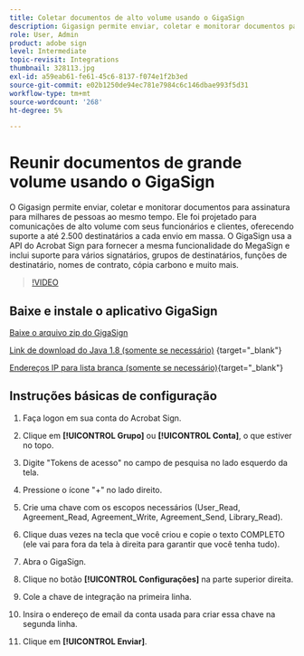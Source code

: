 ```yaml
---
title: Coletar documentos de alto volume usando o GigaSign
description: Gigasign permite enviar, coletar e monitorar documentos para assinatura para milhares de pessoas ao mesmo tempo
role: User, Admin
product: adobe sign
level: Intermediate
topic-revisit: Integrations
thumbnail: 328113.jpg
exl-id: a59eab61-fe61-45c6-8137-f074e1f2b3ed
source-git-commit: e02b1250de94ec781e7984c6c146dbae993f5d31
workflow-type: tm+mt
source-wordcount: '268'
ht-degree: 5%

---
```


# Reunir documentos de grande volume usando o GigaSign

O Gigasign permite enviar, coletar e monitorar documentos para assinatura para milhares de pessoas ao mesmo tempo. Ele foi projetado para comunicações de alto volume com seus funcionários e clientes, oferecendo suporte a até 2.500 destinatários a cada envio em massa. O GigaSign usa a API do Acrobat Sign para fornecer a mesma funcionalidade do MegaSign e inclui suporte para vários signatários, grupos de destinatários, funções de destinatário, nomes de contrato, cópia carbono e muito mais.

>[!VIDEO](https://video.tv.adobe.com/v/328113?hidetitle=true)

## Baixe e instale o aplicativo GigaSign

[Baixe o arquivo zip do GigaSign](https://documentcloud.adobe.com/link/track?uri=urn:aaid:scds:US:8975dbca-98d5-4e66-9164-d21163c91c7f)

[Link de download do Java 1.8 (somente se necessário)](https://www.oracle.com/java/technologies/javase/javase8-archive-downloads.html) {target=&quot;_blank&quot;}

[Endereços IP para lista branca (somente se necessário)](https://helpx.adobe.com/br/sign/system-requirements.html#IPs){target=&quot;_blank&quot;}

## Instruções básicas de configuração

1. Faça logon em sua conta do Acrobat Sign.

1. Clique em **[!UICONTROL Grupo]** ou **[!UICONTROL Conta]**, o que estiver no topo.

1. Digite &quot;Tokens de acesso&quot; no campo de pesquisa no lado esquerdo da tela.

1. Pressione o ícone &quot;+&quot; no lado direito.

1. Crie uma chave com os escopos necessários (User_Read, Agreement_Read, Agreement_Write, Agreement_Send, Library_Read).

1. Clique duas vezes na tecla que você criou e copie o texto COMPLETO (ele vai para fora da tela à direita para garantir que você tenha tudo).

1. Abra o GigaSign.

1. Clique no botão **[!UICONTROL Configurações]** na parte superior direita.

1. Cole a chave de integração na primeira linha.

1. Insira o endereço de email da conta usada para criar essa chave na segunda linha.

1. Clique em **[!UICONTROL Enviar]**.
